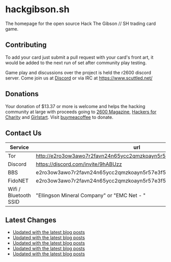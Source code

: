 # hackgibson.sh
The homepage for the open source Hack The Gibson // SH trading card game.


## Contributing

To add your card just submit a pull request with your card's front art, it would be added to the next run of set after community play testing.

Game play and discussions over the project is held the r2600 discord server. Come join us at [Discord](https://discord.com/invite/9hABUzz) or via IRC at https://www.scuttled.net/


## Donations

Your donation of $13.37 or more is welcome and helps the hacking community at large with proceeds going to [2600 Magazine](https://2600.com/), [Hackers for Charity](https://hackersforcharity.org) and [Girlstart](https://girlstart.org).  Visit [buymeacoffee](https://www.buymeacoffee.com/hackgibson.sh) to donate.


## Contact Us

Service | url
-|-
Tor | http://e2ro3ow3awo7r2favn24n65ycc2qmzkoayn5r57e3f56nvjwdcgg32ad.onion
Discord | https://discord.com/invite/9hABUzz
BBS | e2ro3ow3awo7r2favn24n65ycc2qmzkoayn5r57e3f56nvjwdcgg32ad.onion:23
FidoNET | e2ro3ow3awo7r2favn24n65ycc2qmzkoayn5r57e3f56nvjwdcgg32ad.onion:24554
Wifi / Bluetooth SSID | "Ellingson Mineral Company" or "EMC Net - <fidonet address>"

## Latest Changes
<!-- BLOG-POST-LIST:START -->
- [Updated with the latest blog posts](https://github.com/DFW2600/hackgibson.sh/commit/4bb9f30d1b5a464e854c44598669295d41e26bfb)
- [Updated with the latest blog posts](https://github.com/DFW2600/hackgibson.sh/commit/a78764c9b8e711cfb3f391c5c32934db18db5daa)
- [Updated with the latest blog posts](https://github.com/DFW2600/hackgibson.sh/commit/eebbcff9c5b42acf09388705e48a36bf419339a7)
- [Updated with the latest blog posts](https://github.com/DFW2600/hackgibson.sh/commit/d3c17b35d9cdbdb7fbf03e7ff5cb446509fa5770)
- [Updated with the latest blog posts](https://github.com/DFW2600/hackgibson.sh/commit/f3c86ccb787ad53caf09202c721bb38f83ba5e4e)
<!-- BLOG-POST-LIST:END -->

